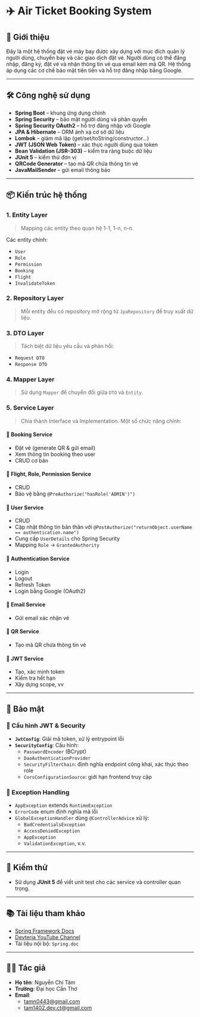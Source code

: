 
# ✈️ Air Ticket Booking System

## 🧾 Giới thiệu

Đây là một hệ thống đặt vé máy bay được xây dựng với mục đích quản lý người dùng, chuyến bay và các giao dịch đặt vé. Người dùng có thể đăng nhập, đăng ký, đặt vé và nhận thông tin vé qua email kèm mã QR. Hệ thống áp dụng các cơ chế bảo mật tiên tiến và hỗ trợ đăng nhập bằng Google.

---

## 🛠️ Công nghệ sử dụng

- **Spring Boot** – khung ứng dụng chính
- **Spring Security** – bảo mật người dùng và phân quyền
- **Spring Security OAuth2** – hỗ trợ đăng nhập với Google
- **JPA & Hibernate** – ORM ánh xạ cơ sở dữ liệu
- **Lombok** – giảm mã lặp (get/set/toString/constructor…)
- **JWT (JSON Web Token)** – xác thực người dùng qua token
- **Bean Validation (JSR-303)** – kiểm tra ràng buộc dữ liệu
- **JUnit 5** – kiểm thử đơn vị
- **QRCode Generator** – tạo mã QR chứa thông tin vé
- **JavaMailSender** – gửi email thông báo

---

## 📦 Kiến trúc hệ thống

### 1. **Entity Layer**
> Mapping các entity theo quan hệ 1-1, 1-n, n-n.

Các entity chính:
- `User`
- `Role`
- `Permission`
- `Booking`
- `Flight`
- `InvalidateToken`

### 2. **Repository Layer**
> Mỗi entity đều có repository mở rộng từ `JpaRepository` để truy xuất dữ liệu.

### 3. **DTO Layer**
> Tách biệt dữ liệu yêu cầu và phản hồi:
- `Request DTO`
- `Response DTO`

### 4. **Mapper Layer**
> Sử dụng `Mapper` để chuyển đổi giữa `DTO` và `Entity`.

### 5. **Service Layer**
> Chia thành Interface và Implementation. Một số chức năng chính:

#### 📌 **Booking Service**
- Đặt vé (generate QR & gửi email)
- Xem thông tin booking theo user
- CRUD cơ bản

#### 📌 **Flight, Role, Permission Service**
- CRUD
- Bảo vệ bằng `@PreAuthorize("hasRole('ADMIN')")`

#### 📌 **User Service**
- CRUD
- Cập nhật thông tin bản thân với `@PostAuthorize("returnObject.userName == authentication.name")`
- Cung cấp `UserDetails` cho Spring Security
- Mapping `Role` -> `GrantedAuthority`

#### 📌 **Authentication Service**
- Login
- Logout
- Refresh Token
- Login bằng Google (OAuth2)

#### 📌 **Email Service**
- Gửi email xác nhận vé

#### 📌 **QR Service**
- Tạo mã QR chứa thông tin vé

#### 📌 **JWT Service**
- Tạo, xác minh token
- Kiểm tra hết hạn
- Xây dựng scope, vv

---

## 🔐 Bảo mật

### 🔧 Cấu hình JWT & Security

- **`JwtConfig`**: Giải mã token, xử lý entrypoint lỗi
- **`SecurityConfig`**: Cấu hình:
  - `PasswordEncoder` (BCrypt)
  - `DaoAuthenticationProvider`
  - `SecurityFilterChain`: định nghĩa endpoint công khai, xác thực theo role
  - `CorsConfigurationSource`: giới hạn frontend truy cập

### 🧨 Exception Handling
- `AppException` extends `RuntimeException`
- `ErrorCode` enum định nghĩa mã lỗi
- `GlobalExceptionHandler` dùng `@ControllerAdvice` xử lý:
  - `BadCredentialsException`
  - `AccessDeniedException`
  - `AppException`
  - `ValidationException`, v.v.

---

## 🧪 Kiểm thử

- Sử dụng **JUnit 5** để viết unit test cho các service và controller quan trọng.

---

## 📚 Tài liệu tham khảo

- [Spring Framework Docs](https://spring.io/projects/spring-boot)
- [Devteria YouTube Channel](https://www.youtube.com/@DevteriaChannel)
- Tài liệu nội bộ: `Spring.doc`

---

## 👨‍💻 Tác giả

- **Họ tên**: Nguyễn Chí Tâm  
- **Trường**: Đại học Cần Thơ  
- **Email**:  
  - tamn0443@gmail.com  
  - tam1402.dev.ct@gmail.com  
